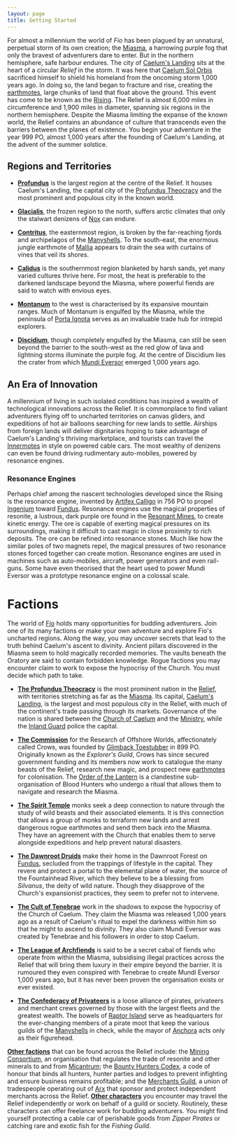```yaml
---
layout: page
title: Getting Started
---
```


For almost a millennium the world of *Fio* has been plagued by an unnatural, perpetual storm of its own creation; the [Miasma](), a harrowing purple fog that only the bravest of adventurers dare to enter. But in the northern hemisphere, safe harbour endures. The city of [Caelum's Landing]() sits at the heart of a circular *Relief* in the storm. It was here that [Caelum Sol Orbis]() sacrificed himself to shield his homeland from the oncoming storm 1,000 years ago. In doing so, the land began to fracture and rise, creating the [earthmotes](), large chunks of land that float above the ground. This event has come to be known as the [Rising](). The Relief is almost 6,000 miles in circumference and 1,900 miles in diameter, spanning six regions in the northern hemisphere. Despite the Miasma limiting the expanse of the known world, the Relief contains an abundance of culture that transcends even the barriers between the planes of existence. You begin your adventure in the year 999 PO, almost 1,000 years after the founding of Caelum's Landing, at the advent of the summer solstice.

## Regions and Territories

- [**Profundus**]() is the largest region at the centre of the Relief. It houses Caelum's Landing, the capital city of the [Profundus Theocracy]() and the most prominent and populous city in the known world.

- [**Glacialis**](), the frozen region to the north, suffers arctic climates that only the stalwart denizens of [Nox]() can endure.

- [**Contritus**](), the easternmost region, is broken by the far-reaching fjords and archipelagos of the [Manyshells](). To the south-east, the enormous jungle earthmote of [Mallia]() appears to drain the sea with curtains of vines that veil its shores.

- [**Calidus**]() is the southernmost region blanketed by harsh sands, yet many varied cultures thrive here. For most, the heat is preferable to the darkened landscape beyond the Miasma, where powerful fiends are said to watch with envious eyes.

- [**Montanum**]() to the west is characterised by its expansive mountain ranges. Much of Montanum is engulfed by the Miasma, while the peninsula of [Porta Ignota]() serves as an invaluable trade hub for intrepid explorers.

- [**Discidium**](), though completely engulfed by the Miasma, can still be seen beyond the barrier to the south-west as the red glow of lava and lightning storms illuminate the purple fog. At the centre of Discidium lies the crater from which [Mundi Eversor]() emerged 1,000 years ago.

## An Era of Innovation

A millennium of living in such isolated conditions has inspired a wealth of technological innovations across the Relief. It is commonplace to find valiant adventurers flying off to uncharted territories on canvas gliders, and expeditions of hot air balloons searching for new lands to settle. Airships from foreign lands will deliver dignitaries hoping to take advantage of Caelum's Landing's thriving marketplace, and tourists can travel the [Innermotes]() in style on powered cable cars. The most wealthy of denizens can even be found driving rudimentary auto-mobiles, powered by resonance engines.

### Resonance Engines

Perhaps chief among the nascent technologies developed since the Rising is the resonance engine, invented by [Artifex Calligo]() in 756 PO to propel [Ingenium]() toward [Fundus](). Resonance engines use the magical properties of resonite, a lustrous, dark purple ore found in the [Resonant Mines](), to create kinetic energy. The ore is capable of exerting magical pressures on its surroundings, making it difficult to cast magic in close proximity to rich deposits. The ore can be refined into resonance stones. Much like how the similar poles of two magnets repel, the magical pressures of two resonance stones forced together can create motion. Resonance engines are used in machines such as auto-mobiles, aircraft, power generators and even rail-guns. Some have even theorised that the heart used to power Mundi Eversor was a prototype resonance engine on a colossal scale.

# Factions

The world of [Fio]() holds many opportunities for budding adventurers. Join one of its many factions or make your own adventure and explore Fio's uncharted regions. Along the way, you may uncover secrets that lead to the truth behind Caelum's ascent to divinity. Ancient pillars discovered in the Miasma seem to hold magically recorded memories. The vaults beneath the Oratory are said to contain forbidden knowledge. Rogue factions you may encounter claim to work to expose the hypocrisy of the Church. You must decide which path to take.

- [**The Profundus Theocracy**]() is the most prominent nation in the [Relief](), with territories stretching as far as the [Miasma](). Its capital, [Caelum's Landing](), is the largest and most populous city in the Relief, with much of the continent's trade passing through its markets. Governance of the nation is shared between the [Church of Caelum]() and the [Ministry](), while the [Inland Guard]() police the capital.

- [**The Commission**]() for the Research of Offshore Worlds, affectionately called Crows, was founded by [Glimback Toestubber]() in 899 PO. Originally known as the *Explorer's Guild*, Crows has since secured government funding and its members now work to catalogue the many beasts of the Relief, research new magic, and prospect new [earthmotes]() for colonisation. The [Order of the Lantern]() is a clandestine sub-organisation of Blood Hunters who undergo a ritual that allows them to navigate and research the Miasma.

- [**The Spirit Temple**]() monks seek a deep connection to nature through the study of wild beasts and their associated elements. It is this connection that allows a group of monks to terraform new lands and arrest dangerous rogue earthmotes and send them back into the Miasma. They have an agreement with the Church that enables them to serve alongside expeditions and help prevent natural disasters.

- [**The Dawnroot Druids**]() make their home in the Dawnroot Forest on [Fundus](), secluded from the trappings of lifestyle in the capital. They revere and protect a portal to the elemental plane of water, the source of the Fountainhead River, which they believe to be a blessing from *Silvanus*, the deity of wild nature. Though they disapprove of the Church's expansionist practices, they seem to prefer not to intervene.

- [**The Cult of Tenebrae**]() work in the shadows to expose the hypocrisy of the Church of Caelum. They claim the Miasma was released 1,000 years ago as a result of Caelum's ritual to expel the darkness within him so that he might to ascend to divinity. They also claim Mundi Eversor was created by Tenebrae and his followers in order to stop Caelum.

- [**The League of Archfiends**]() is said to be a secret cabal of fiends who operate from within the Miasma, subsidising illegal practices across the Relief that will bring them luxury in their empire beyond the barrier. It is rumoured they even conspired with Tenebrae to create Mundi Eversor 1,000 years ago, but it has never been proven the organisation exists or ever existed.

- [**The Confederacy of Privateers**]() is a loose alliance of pirates, privateers and merchant crews governed by those with the largest fleets and the greatest wealth. The bowels of [Raptor Island]() serve as headquarters for the ever-changing members of a pirate moot that keep the various guilds of the [Manyshells]() in check, while the mayor of [Anchora]() acts only as their figurehead.

[**Other factions**]() that can be found across the Relief include: the [Mining Consortium](), an organisation that regulates the trade of resonite and other minerals to and from [Micantrum](); the [Bounty Hunters Codex](), a code of honour that binds all hunters, hunter parties and lodges to prevent infighting and ensure business remains profitable; and the [Merchants Guild](), a union of tradespeople operating out of [Arx]() that sponsor and protect independent merchants across the Relief. [**Other characters**]() you encounter may travel the Relief independently or work on behalf of a guild or society. Routinely, these characters can offer freelance work for budding adventurers. You might find yourself protecting a cable car of perishable goods from *Zipper Pirates* or catching rare and exotic fish for the *Fishing Guild*.
